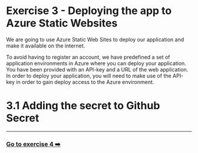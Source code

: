 # Exercise 3 - Deploying the app to Azure Static Websites

We are going to use Azure Static Web Sites to deploy our application and make it available on the internet. 

To avoid having to register an account, we have predefined a set of application environments in Azure where you can deploy your application. You have been provided with an API-key and a URL of the web application. In order to deploy your application, you will need to make use of the API-key in order to gain deploy access to the Azure environment.


# 3.1 Adding the secret to Github Secret

___

### [Go to exercise 4 :arrow_right:](../exercise-4/README.md)
